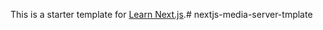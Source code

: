 This is a starter template for [Learn Next.js](https://nextjs.org/learn).# nextjs-media-server-tmplate
